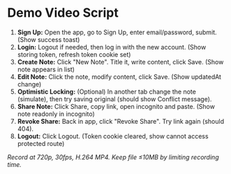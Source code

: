 # Demo Video Script

1. **Sign Up:** Open the app, go to Sign Up, enter email/password, submit. (Show success toast)
2. **Login:** Logout if needed, then log in with the new account. (Show storing token, refresh token cookie set)
3. **Create Note:** Click "New Note". Title it, write content, click Save. (Show note appears in list)
4. **Edit Note:** Click the note, modify content, click Save. (Show updatedAt change)
5. **Optimistic Locking:** (Optional) In another tab change the note (simulate), then try saving original (should show Conflict message).
6. **Share Note:** Click Share, copy link, open incognito and paste. (Show note readonly in incognito)
7. **Revoke Share:** Back in app, click "Revoke Share". Try link again (should 404).
8. **Logout:** Click Logout. (Token cookie cleared, show cannot access protected route)

*Record at 720p, 30fps, H.264 MP4. Keep file ≤10MB by limiting recording time.*

